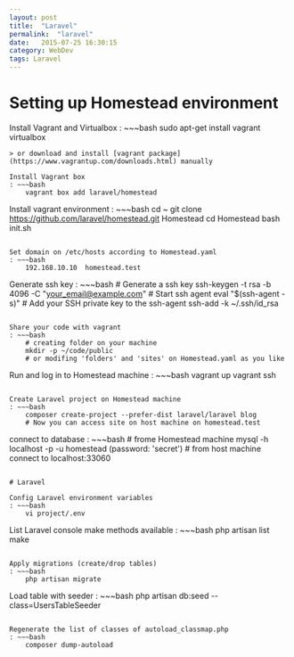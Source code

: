 ```yaml
---
layout: post
title:  "Laravel"
permalink:  "laravel"
date:   2015-07-25 16:30:15
category: WebDev
tags: Laravel
---
```

# Setting up Homestead environment

Install Vagrant and Virtualbox
: ~~~bash
    sudo apt-get install vagrant virtualbox
~~~
> or download and install [vagrant package](https://www.vagrantup.com/downloads.html) manually

Install Vagrant box
: ~~~bash
    vagrant box add laravel/homestead
~~~

Install vagrant environment
: ~~~bash
    cd ~
    git clone https://github.com/laravel/homestead.git Homestead
    cd Homestead
    bash init.sh
~~~

Set domain on /etc/hosts according to Homestead.yaml
: ~~~bash
    192.168.10.10  homestead.test
~~~

Generate ssh key
: ~~~bash
    # Generate a ssh key
    ssh-keygen -t rsa -b 4096 -C "your_email@example.com"
    # Start ssh agent
    eval "$(ssh-agent -s)"
    # Add your SSH private key to the ssh-agent
    ssh-add -k ~/.ssh/id_rsa
~~~

Share your code with vagrant
: ~~~bash
    # creating folder on your machine
    mkdir -p ~/code/public
    # or modifing 'folders' and 'sites' on Homestead.yaml as you like
~~~

Run and log in to Homestead machine
: ~~~bash
    vagrant up
    vagrant ssh
~~~

Create Laravel project on Homestead machine
: ~~~bash
    composer create-project --prefer-dist laravel/laravel blog
    # Now you can access site on host machine on homestead.test
~~~

connect to database
: ~~~bash
    # frome Homestead machine
	mysql -h localhost -p -u homestead (password: 'secret')
    # from host machine connect to localhost:33060
~~~

# Laravel

Config Laravel environment variables
: ~~~bash
    vi project/.env
~~~

List Laravel console make methods available
: ~~~bash
    php artisan list make
~~~

Apply migrations (create/drop tables)
: ~~~bash
    php artisan migrate
~~~

Load table with seeder
: ~~~bash
	php artisan db:seed --class=UsersTableSeeder
~~~

Regenerate the list of classes of autoload_classmap.php
: ~~~bash
    composer dump-autoload
~~~
